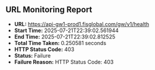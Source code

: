 ## URL Monitoring Report

- **URL:** https://api-gw1-prod1.fisglobal.com/gw/v1/health
- **Start Time:** 2025-07-21T22:39:02.561944
- **End Time:** 2025-07-21T22:39:02.812525
- **Total Time Taken:** 0.250581 seconds
- **HTTP Status Code:** 403
- **Status:** Failure
- **Failure Reason:** HTTP Status Code: 403
